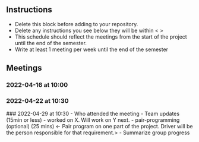 ## Instructions
- Delete this block before adding to your repository.
- Delete any instructions you see below they will be within < >
- This schedule should reflect the meetings from the start of the project until the
end of the semester.
- Write at least 1 meeting per week until the end of the semester
## Meetings
### 2022-04-16 at 10:00
<meeting template would go here>
<only fill in template once you had the meeting>
<see example on the last date>
<use date format YYYY-MM-DD at HH:MM>
  
### 2022-04-22 at 10:30
<meeting template would go here>
<only fill in template once you had the meeting>
### 2022-04-29 at 10:30
- Who attended the meeting
- Team updates (15min or less)
<Each team member gives an update of what they did from the last meeting and what
they plan to do next. If they are stuck, bring it up here to see if others can
help.>
- <name> worked on X. Will work on Y next.
- pair-programming (optional) (25 mins)
<- Pair program on one part of the project. Driver will be the person responsible
for that requirement.>
- Summarize group progress
